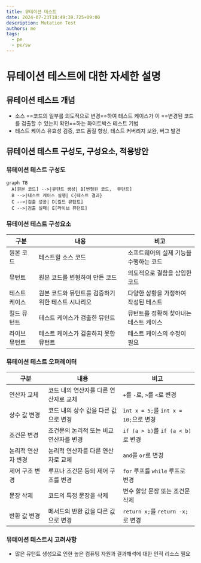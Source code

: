 ```yaml
---
title: 뮤테이션 테스트
date: 2024-07-23T18:49:39.725+09:00
description: Mutation Test
authors: me
tags:
  - pe
  - pe/sw 
---
```


# 뮤테이션 테스트에 대한 자세한 설명

## 뮤테이션 테스트 개념

- 소스 ==코드의 일부를 의도적으로 변경==하여 테스트 케이스가 이 ==변경된 코드를 검출할 수 있는지 확인==하는 화이트박스 테스트 기법
- 테스트 케이스 유효성 검증, 코드 품질 향상, 테스트 커버리지 보완, 버그 발견

## 뮤테이션 테스트 구성도, 구성요소, 적용방안

### 뮤테이션 테스트 구성도

```mermaid
graph TB
  A[원본 코드] -->|뮤턴트 생성| B[변형된 코드,  뮤턴트]
  B -->|테스트 케이스 실행| C{테스트 결과}
  C -->|검출 성공| D[킬드 뮤턴트]
  C -->|검출 실패| E[라이브 뮤턴트]
```

### 뮤테이션 테스트 구성요소

| 구분 | 내용 | 비고 |
|---|---|---|
| 원본 코드 | 테스트할 소스 코드 | 소프트웨어의 실제 기능을 수행하는 코드 |
| 뮤턴트 | 원본 코드를 변형하여 만든 코드 | 의도적으로 결함을 삽입한 코드 |
| 테스트 케이스 | 원본 코드와 뮤턴트를 검증하기 위한 테스트 시나리오 | 다양한 상황을 가정하여 작성된 테스트 |
| 킬드 뮤턴트 | 테스트 케이스가 검출한 뮤턴트 | 뮤턴트를 정확히 찾아내는 테스트 케이스 |
| 라이브 뮤턴트 | 테스트 케이스가 검출하지 못한 뮤턴트 | 테스트 케이스의 수정이 필요 |

### 뮤테이션 테스트 오퍼레이터

| 구분 | 내용 | 비고 |
|---|---|---|
| 연산자 교체 | 코드 내의 연산자를 다른 연산자로 교체 | `+`를 `-`로, `>`를 `<`로 변경 |
| 상수 값 변경 | 코드 내의 상수 값을 다른 값으로 변경 | `int x = 5;`를 `int x = 10;`으로 변경 |
| 조건문 변경 | 조건문의 논리적 또는 비교 연산자를 변경 | `if (a > b)`를 `if (a < b)`로 변경 |
| 논리적 연산자 변경 | 논리적 연산자를 다른 연산자로 교체 | `and`를 `or`로 변경 |
| 제어 구조 변경 | 루프나 조건문 등의 제어 구조를 변경 | `for` 루프를 `while` 루프로 변경 |
| 문장 삭제 | 코드의 특정 문장을 삭제 |  변수 할당 문장 또는 조건문 삭제 |
| 반환 값 변경 | 메서드의 반환 값을 다른 값으로 변경 | `return x;`를 `return -x;`로 변경 |

### 뮤테이션 테스트시 고려사항

- 많은 뮤턴트 생성으로 인한 높은 컴퓨팅 자원과 결과해석에 대한 인적 리소스 필요
